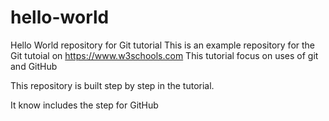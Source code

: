 # hello-world
Hello World repository for Git tutorial
This is an example repository for the Git tutoial on https://www.w3schools.com
This tutorial focus on uses of git and GitHub

This repository is built step by step in the tutorial.

It know includes the step for GitHub
